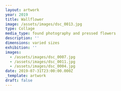```yaml
---
layout: artwork
year: 2019
title: Wallflower
image: /assets/images/dsc_0013.jpg
type: Collage
media_type: found photography and pressed flowers
description: ''
dimensions: varied sizes
exhibition: ''
images:
  - /assets/images/dsc_0007.jpg
  - /assets/images/dsc_0011.jpg
  - /assets/images/dsc_0004.jpg
date: 2019-07-31T23:00:00.000Z
_template: artwork
draft: false
---
```


